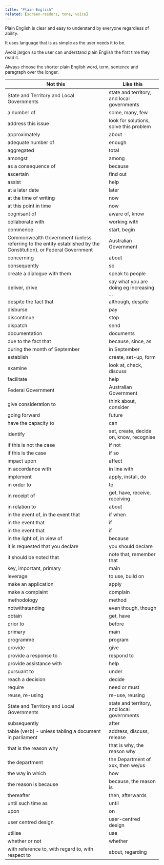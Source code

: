```yaml
---
title: "Plain English"
related: [screen-readers, tone, voice]
---
```


Plain English is clear and easy to understand by everyone regardless of ability.

It uses language that is as simple as the user needs it to be.

Avoid jargon so the user can understand plain English the first time they read it.

Always choose the shorter plain English word, term, sentence and paragraph over the longer.

| Not this                                                                                                        | Like this                                  |
|-----------------------------------------------------------------------------------------------------------------|--------------------------------------------|
| State and Territory and Local Governments                                                                       | state and territory, and local governments |
| a number of                                                                                                     | some, many, few                            |
| address this issue                                                                                              | look for solutions, solve this problem     |
| approximately                                                                                                   | about                                      |
| adequate number of                                                                                              | enough                                     |
| aggregated                                                                                                      | total                                      |
| amongst                                                                                                         | among                                      |
| as a consequence of                                                                                             | because                                    |
| ascertain                                                                                                       | find out                                   |
| assist                                                                                                          | help                                       |
| at a later date                                                                                                 | later                                      |
| at the time of writing                                                                                          | now                                        |
| at this point in time                                                                                           | now                                        |
| cognisant of                                                                                                    | aware of, know                             |
| collaborate with                                                                                                | working with                               |
| commence                                                                                                        | start, begin                               |
| Commonwealth Government (unless referring to the entity established by the Constitution), or Federal Government | Australian Government                      |
| concerning                                                                                                      | about                                      |
| consequently                                                                                                    | so                                         |
| create a dialogue with them                                                                                     | speak to people                            |
| deliver, drive                                                                                                  | say what you are doing eg increasing ...   |
| despite the fact that                                                                                           | although, despite                          |
| disburse                                                                                                        | pay                                        |
| discontinue                                                                                                     | stop                                       |
| dispatch                                                                                                        | send                                       |
| documentation                                                                                                   | documents                                  |
| due to the fact that                                                                                            | because, since, as                         |
| during the month of September                                                                                   | in September                               |
| establish                                                                                                       | create, set-up, form                       |
| examine                                                                                                         | look at, check, discuss                    |
| facilitate                                                                                                      | help                                       |
| Federal Government                                                                                              | Australian Government                      |
| give consideration to                                                                                           | think about, consider                       |
| going forward                                                                                                   | future                                     |
| have the capacity to                                                                                            | can                                        |
| identify                                                                                                        | set, create, decide on, know, recognise    |
| if this is not the case                                                                                         | if not                                     |
| if this is the case                                                                                             | if so                                      |
| impact upon                                                                                                     | affect                                     |
| in accordance with                                                                                              | in line with                               |
| implement                                                                                                       | apply, install, do                         |
| in order to                                                                                                     | to                                         |
| in receipt of                                                                                                   | get, have, receive, receiving              |
| in relation to                                                                                                  | about                                      |
| in the event of, in the event that                                                                              | if when                                    |
| in the event that                                                                                               | if                                         |
| in the event that                                                                                               | if                                         |
| in the light of, in view of                                                                                     | because                                    |
| it is requested that you declare                                                                                | you should declare                         |
| it should be noted that                                                                                         | note that, remember that                   |
| key, important, primary                                                                                         | main                                       |
| leverage                                                                                                        | to use, build on                           |
| make an application                                                                                             | apply                                      |
| make a complaint                                                                                                | complain                                   |
| methodology                                                                                                     | method                                     |
| notwithstanding                                                                                                 | even though, though                        |
| obtain                                                                                                          | get, have                                  |
| prior to                                                                                                        | before                                     |
| primary                                                                                                         | main                                       |
| programme                                                                                                       | program                                    |
| provide                                                                                                         | give                                       |
| provide a response to                                                                                           | respond to                                 |
| provide assistance with                                                                                         | help                                       |
| pursuant to                                                                                                     | under                                      |
| reach a decision                                                                                                | decide                                     |
| require                                                                                                         | need or must                               |
| reuse, re-using                                                                                                 | re-use, reusing                            |
| State and Territory and Local Governments                                                                       | state and territory, and local governments |
| subsequently                                                                                                    | after                                      |
| table (verb) - unless tabling a document in parliament                                                          | address, discuss, release                  |
| that is the reason why                                                                                          | that is why, the reason why                |
| the department                                                                                                  | the Department of xxx, then we/us         |
| the way in which                                                                                                | how                                        |
| the reason is because                                                                                           | because, the reason is                     |
| thereafter                                                                                                      | then, afterwards                           |
| until such time as                                                                                              | until                                      |
| upon                                                                                                            | on                                         |
| user centred design                                                                                             | user-centred design                        |
| utilise                                                                                                         | use                                        |
| whether or not                                                                                                  | whether                                    |
| with reference to, with regard to, with respect to                                                              | about, regarding                           |                               |
